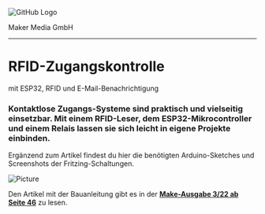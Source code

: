 ![GitHub Logo](http://www.heise.de/make/icons/make_logo.png)

Maker Media GmbH
*** 

# RFID-Zugangskontrolle
mit ESP32, RFID und E-Mail-Benachrichtigung

### Kontaktlose Zugangs-Systeme sind praktisch und vielseitig einsetzbar. Mit einem RFID-Leser, dem ESP32-Mikrocontroller und einem Relais lassen sie sich leicht in eigene Projekte einbinden. 

Ergänzend zum Artikel findest du hier die benötigten Arduino-Sketches und Screenshots der Fritzing-Schaltungen.

![Picture](https://github.com/MakeMagazinDE/RFID-Zugangssystem/blob/main/rfid_banner.png)

Den Artikel mit der Bauanleitung gibt es in der **[Make-Ausgabe 3/22 ab Seite 46](https://www.heise.de/select/make/2022/3/2211713103126463800)** zu lesen.
